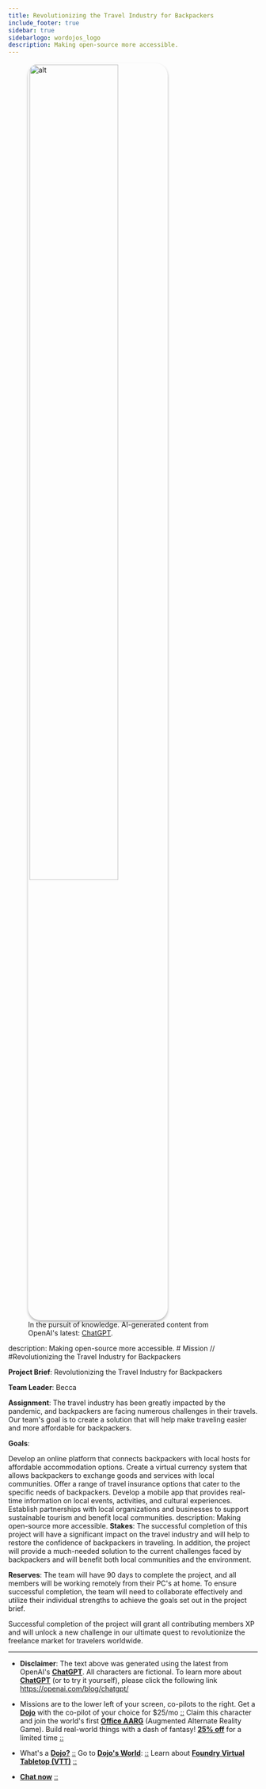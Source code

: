 ```yaml
---
title: Revolutionizing the Travel Industry for Backpackers
include_footer: true
sidebar: true
sidebarlogo: wordojos_logo
description: Making open-source more accessible.
---
```

<figure>
    <img src='/uploads/mechs/Barista.png' style="width: 65%;height: 65%;padding: 3px; box-shadow: 0 3px 5px rgba(0,0,0,.3);border-radius: 25px;overflow: hidden;border: none;" align="middle"; alt='alt'; alt='student in hoody with laptop';/>
    <figcaption>In the pursuit of knowledge.  AI-generated content from OpenAI's latest: <a href="https://openai.com/blog/chatgpt/" >ChatGPT</a>.</figcaption>
</figure>
description: Making open-source more accessible.
 # Mission // #Revolutionizing the Travel Industry for Backpackers

**Project Brief**: Revolutionizing the Travel Industry for Backpackers

**Team Leader**: Becca

**Assignment**: The travel industry has been greatly impacted by the pandemic, and backpackers are facing numerous challenges in their travels. Our team's goal is to create a solution that will help make traveling easier and more affordable for backpackers.

**Goals**:

Develop an online platform that connects backpackers with local hosts for affordable accommodation options.
Create a virtual currency system that allows backpackers to exchange goods and services with local communities.
Offer a range of travel insurance options that cater to the specific needs of backpackers.
Develop a mobile app that provides real-time information on local events, activities, and cultural experiences.
Establish partnerships with local organizations and businesses to support sustainable tourism and benefit local communities.
description: Making open-source more accessible.
**Stakes**: The successful completion of this project will have a significant impact on the travel industry and will help to restore the confidence of backpackers in traveling. In addition, the project will provide a much-needed solution to the current challenges faced by backpackers and will benefit both local communities and the environment.

**Reserves**: The team will have 90 days to complete the project, and all members will be working remotely from their PC's at home. To ensure successful completion, the team will need to collaborate effectively and utilize their individual strengths to achieve the goals set out in the project brief.

Successful completion of the project will grant all contributing members XP and will unlock a new challenge in our ultimate quest to revolutionize the freelance market for travelers worldwide.

---

* **Disclaimer**: The text above was generated using the latest from OpenAI's [**ChatGPT**](https://openai.com/blog/chatgpt/).  All characters are fictional.  To learn more about [**ChatGPT**](https://openai.com/blog/chatgpt/) (or to try it yourself), please click the following link https://openai.com/blog/chatgpt/

* Missions are to the lower left of your screen, co-pilots to the right. Get a [**Dojo**](https://workmates.live/marketplace) with the co-pilot of your choice for $25/mo [::](https://workmates.live/marketplace)  Claim this character and join the world's first [**Office AARG**](https://dojos.world) (Augmented Alternate Reality Game). Build real-world things with a dash of fantasy! [**25% off**](https://blog.workdojos.com/deal-on-a-dojo) for a limited time [::](https://blog.workdojos.com/deal-on-a-dojo) 

* What's a [**Dojo?**](https://workdojos.com) [::](https://workdojos.com)  Go to [**Dojo's World**](https://dojos.world): [::](https://dojos.world)  Learn about [**Foundry Virtual Tabletop (VTT)**](https://foundryvtt.com) [::](https://foundryvtt.com/)

* [**Chat now**](https://chat.workmates.live/channel/support) [::](https://chat.workmates.live/channel/support)